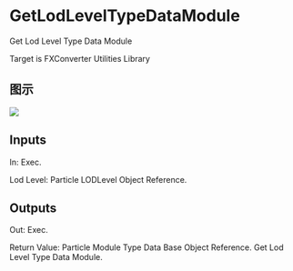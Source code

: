 # GetLodLevelTypeDataModule

Get Lod Level Type Data Module

Target is FXConverter Utilities Library

## 图示

![]($-20221218-19020590.png)

## Inputs

In: Exec.

Lod Level: Particle LODLevel Object Reference.  

## Outputs

Out: Exec.

Return Value: Particle Module Type Data Base Object Reference. Get Lod Level Type Data Module.

